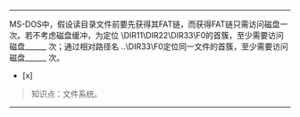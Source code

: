 ---
MS-DOS中，假设读目录文件前要先获得其FAT链，而获得FAT链只需访问磁盘一次。若不考虑磁盘缓冲，为定位
\DIR11\DIR22\DIR33\F0的首簇，至少需要访问磁盘______ 次；通过相对路径名
..\DIR33\F0定位同一文件的首簇，至少需要访问磁盘______ 次。
- [x]  

> 知识点：文件系统。

---
